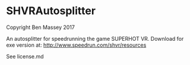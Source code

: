# SHVRAutosplitter
Copyright Ben Massey 2017

An autosplitter for speedrunning the game SUPERHOT VR. Download for exe version at: http://www.speedrun.com/shvr/resources

See license.md

